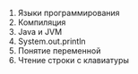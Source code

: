 1. Языки программирования
2. Компиляция
3. Java и JVM
4. System.out.println
5. Понятие переменной
6. Чтение строки с клавиатуры